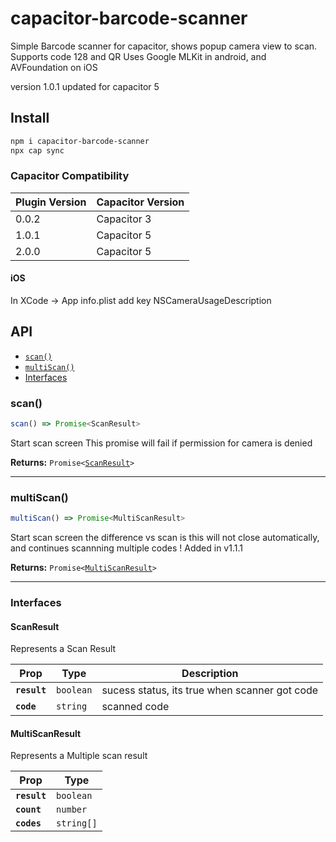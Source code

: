 # capacitor-barcode-scanner

Simple Barcode scanner for capacitor, shows popup camera view to scan.
Supports code 128 and QR
Uses Google MLKit in android, and AVFoundation on iOS

version 1.0.1 updated for capacitor 5
## Install

```bash
npm i capacitor-barcode-scanner
npx cap sync
```

### Capacitor Compatibility

| Plugin Version | Capacitor Version |
|----------------|-------------------|
| 0.0.2          | Capacitor 3       |
| 1.0.1          | Capacitor 5       |
| 2.0.0          | Capacitor 5       |

#### iOS
In XCode -> App info.plist add key NSCameraUsageDescription

## API

<docgen-index>

* [`scan()`](#scan)
* [`multiScan()`](#multiscan)
* [Interfaces](#interfaces)

</docgen-index>

<docgen-api>
<!--Update the source file JSDoc comments and rerun docgen to update the docs below-->

### scan()

```typescript
scan() => Promise<ScanResult>
```

Start scan screen
This promise will fail if permission for camera is denied

**Returns:** <code>Promise&lt;<a href="#scanresult">ScanResult</a>&gt;</code>

--------------------


### multiScan()

```typescript
multiScan() => Promise<MultiScanResult>
```

Start scan screen
the difference vs scan is this will not close automatically, and continues scannning multiple codes
! Added in v1.1.1

**Returns:** <code>Promise&lt;<a href="#multiscanresult">MultiScanResult</a>&gt;</code>

--------------------


### Interfaces


#### ScanResult

Represents a Scan Result

| Prop         | Type                 | Description                                   |
| ------------ | -------------------- | --------------------------------------------- |
| **`result`** | <code>boolean</code> | sucess status, its true when scanner got code |
| **`code`**   | <code>string</code>  | scanned code                                  |


#### MultiScanResult

Represents a Multiple scan result

| Prop         | Type                  |
| ------------ | --------------------- |
| **`result`** | <code>boolean</code>  |
| **`count`**  | <code>number</code>   |
| **`codes`**  | <code>string[]</code> |

</docgen-api>
